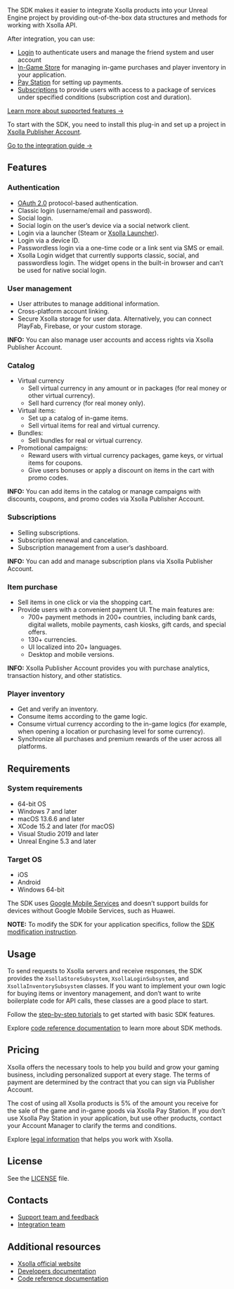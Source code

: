 The SDK makes it easier to integrate Xsolla products into your Unreal Engine project by providing out-of-the-box data structures and methods for working with Xsolla API.

After integration, you can use:

* [Login](https://developers.xsolla.com/doc/login/) to authenticate users and manage the friend system and user account
* [In-Game Store](https://developers.xsolla.com/doc/in-game-store/) for managing in-game purchases and player inventory in your application.
* [Pay Station](https://developers.xsolla.com/doc/pay-station/) for setting up payments.
* [Subscriptions](https://developers.xsolla.com/doc/subscriptions/) to provide users with access to a package of services under specified conditions (subscription cost and duration).

[Learn more about supported features →](#Features)

To start with the SDK, you need to install this plug-in and set up a project in [Xsolla Publisher Account](https://publisher.xsolla.com/signup?store_type=sdk).

[Go to the integration guide →](https://developers.xsolla.com/sdk/unreal-engine/integrate-complete-solution/)


## Features

### Authentication

* [OAuth 2.0](https://oauth.net/2/) protocol-based authentication.
* Classic login (username/email and password).
* Social login.
* Social login on the user’s device via a social network client.
* Login via a launcher (Steam or [Xsolla Launcher](https://developers.xsolla.com/doc/launcher/)).
* Login via a device ID.
* Passwordless login via a one-time code or a link sent via SMS or email.
* Xsolla Login widget that currently supports classic, social, and passwordless login. The widget opens in the built-in browser and can’t be used for native social login.


### User management

* User attributes to manage additional information.
* Cross-platform account linking.
* Secure Xsolla storage for user data. Alternatively, you can connect PlayFab, Firebase, or your custom storage.

**INFO:** You can also manage user accounts and access rights via Xsolla Publisher Account.

### Catalog

* Virtual currency
    * Sell virtual currency in any amount or in packages (for real money or other virtual currency).
    * Sell hard currency (for real money only).
* Virtual items:
    * Set up a catalog of in-game items.
    * Sell virtual items for real and virtual currency.
* Bundles:
    * Sell bundles for real or virtual currency.
* Promotional campaigns:
    * Reward users with virtual currency packages, game keys, or virtual items for coupons.
    * Give users bonuses or apply a discount on items in the cart with promo codes.

**INFO:** You can add items in the catalog or manage campaigns with discounts, coupons, and promo codes via Xsolla Publisher Account.

### Subscriptions
* Selling subscriptions.
* Subscription renewal and cancelation.
* Subscription management from a user’s dashboard.

**INFO:** You can add and manage subscription plans via Xsolla Publisher Account.

### Item purchase

- Sell items in one click or via the shopping cart.
- Provide users with a convenient payment UI. The main features are:
	- 700+ payment methods in 200+ countries, including bank cards, digital wallets, mobile payments, cash kiosks, gift cards, and special offers.
	- 130+ currencies.
	- UI localized into 20+ languages.
	- Desktop and mobile versions.

**INFO:** Xsolla Publisher Account provides you with purchase analytics, transaction history, and other statistics.

### Player inventory

* Get and verify an inventory.
* Consume items according to the game logic.
* Consume virtual currency according to the in-game logics (for example, when opening a location or purchasing level for some currency).
* Synchronize all purchases and premium rewards of the user across all platforms.


## Requirements

### System requirements

* 64-bit OS
* Windows 7 and later
* macOS 13.6.6 and later
* XCode 15.2 and later (for macOS)
* Visual Studio 2019 and later
* Unreal Engine 5.3 and later

### Target OS

* iOS
* Android
* Windows 64-bit

The SDK uses [Google Mobile Services](https://www.android.com/gms/) and doesn’t support builds for devices without Google Mobile Services, such as Huawei.

**NOTE:** To modify the SDK for your application specifics, follow the [SDK modification instruction](https://developers.xsolla.com/sdk/unreal-engine/usage/how-to-modify-sdk/).


## Usage

To send requests to Xsolla servers and receive responses, the SDK provides the `XsollaStoreSubsystem`, `XsollaLoginSubsystem`, and `XsollaInventorySubsystem` classes. If you want to implement your own logic for buying items or inventory management, and don’t want to write boilerplate code for API calls, these classes are a good place to start.

Follow the [step-by-step tutorials](https://developers.xsolla.com/sdk/unreal-engine/integrate-complete-solution/integrate-on-app-side/) to get started with basic SDK features.

Explore [code reference documentation](https://developers.xsolla.com/sdk-code-references/unreal-store/) to learn more about SDK methods.


## Pricing

Xsolla offers the necessary tools to help you build and grow your gaming business, including personalized support at every stage. The terms of payment are determined by the contract that you can sign via Publisher Account.

The cost of using all Xsolla products is 5% of the amount you receive for the sale of the game and in-game goods via Xsolla Pay Station. If you don’t use Xsolla Pay Station in your application, but use other products, contact your Account Manager to clarify the terms and conditions.

Explore [legal information](https://xsolla.com/pricing) that helps you work with Xsolla.

## License

See the [LICENSE](https://github.com/xsolla/store-ue4-sdk/blob/master/LICENSE.txt) file.

## Contacts


* [Support team and feedback](https://xsolla.com/partner-support)
* [Integration team](mailto:integration@xsolla.com)


## Additional resources

* [Xsolla official website](https://xsolla.com/)
* [Developers documentation](https://developers.xsolla.com/sdk/unreal-engine/)
* [Code reference documentation](https://developers.xsolla.com/sdk-code-references/unreal-store/)
